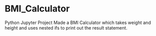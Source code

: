 # BMI_Calculator
Python Jupyter Project 
Made a BMI Calculator which takes weight and height and uses nested ifs to print out the result statement.
